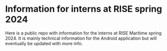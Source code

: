 # Information for interns at RISE spring 2024

Here is a public repo with information for the interns at RISE Maritime spring 2024. It is mainly technical information for the Android application but will eventually be updated with more info.
